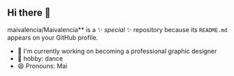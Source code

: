 ## Hi there 👋

maivalencia/Maivalencia** is a ✨ _special_ ✨ repository because its `README.md` appears on your GitHub profile.


- 🔭 I'm currently working on becoming a professional graphic designer
- 👯 hobby: dance
- 😄 Pronouns: Mai
